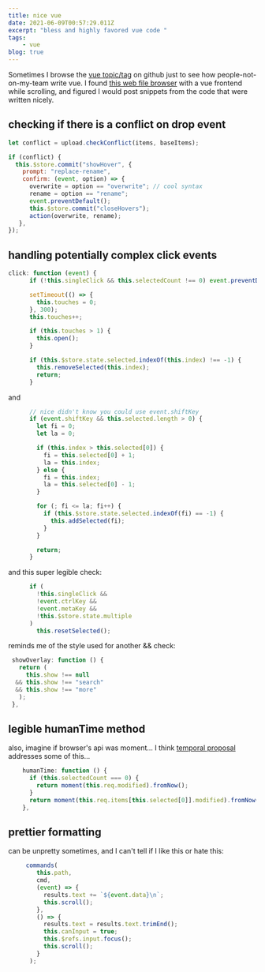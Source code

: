 ```yaml
---
title: nice vue
date: 2021-06-09T00:57:29.011Z
excerpt: "bless and highly favored vue code "
tags:
    - vue
blog: true
---
```

Sometimes I browse the [vue topic/tag](https://github.com/topics/vuejs) on github just to see how people-not-on-my-team write vue. I found [this web file browser]() with a vue frontend while scrolling, and figured I would post snippets from the code that were written nicely.

## checking if there is a conflict on drop event

```js
let conflict = upload.checkConflict(items, baseItems);

if (conflict) {
  this.$store.commit("showHover", {
    prompt: "replace-rename",
    confirm: (event, option) => {
      overwrite = option == "overwrite"; // cool syntax
      rename = option == "rename";
      event.preventDefault();
      this.$store.commit("closeHovers");
      action(overwrite, rename);
   },
});
```

## handling potentially complex click events
```js
click: function (event) {
      if (!this.singleClick && this.selectedCount !== 0) event.preventDefault();

      setTimeout(() => {
        this.touches = 0;
      }, 300);
      this.touches++;

      if (this.touches > 1) {
        this.open();
      }

      if (this.$store.state.selected.indexOf(this.index) !== -1) {
        this.removeSelected(this.index);
        return;
      }
```

and

```js
      // nice didn't know you could use event.shiftKey
      if (event.shiftKey && this.selected.length > 0) {
        let fi = 0;
        let la = 0;

        if (this.index > this.selected[0]) {
          fi = this.selected[0] + 1;
          la = this.index;
        } else {
          fi = this.index;
          la = this.selected[0] - 1;
        }

        for (; fi <= la; fi++) {
          if (this.$store.state.selected.indexOf(fi) == -1) {
            this.addSelected(fi);
          }
        }

        return;
      }
```

and this super legible check:

```js
      if (
        !this.singleClick &&
        !event.ctrlKey &&
        !event.metaKey &&
        !this.$store.state.multiple
      )
        this.resetSelected();
```

reminds me of the style used for another && check:

```js
 showOverlay: function () {
   return (
     this.show !== null
  && this.show !== "search"
  && this.show !== "more"
   );
 },
```

## legible humanTime method

also, imagine if browser's api was moment... I think [temporal proposal](https://tc39.es/proposal-temporal/docs/) addresses some of this...

```js
    humanTime: function () {
      if (this.selectedCount === 0) {
        return moment(this.req.modified).fromNow();
      }
      return moment(this.req.items[this.selected[0]].modified).fromNow();
    },
```

## prettier formatting

can be unpretty sometimes, and I can't tell if I like this or hate this:

```js
     commands(
        this.path,
        cmd,
        (event) => {
          results.text += `${event.data}\n`;
          this.scroll();
        },
        () => {
          results.text = results.text.trimEnd();
          this.canInput = true;
          this.$refs.input.focus();
          this.scroll();
        }
      );
```
